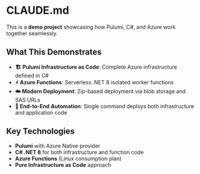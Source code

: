 # CLAUDE.md

This is a **demo project** showcasing how Pulumi, C#, and Azure work together seamlessly.

## What This Demonstrates

- **🏗️ Pulumi Infrastructure as Code**: Complete Azure infrastructure defined in C#
- **⚡ Azure Functions**: Serverless .NET 8 isolated worker functions
- **☁️ Modern Deployment**: Zip-based deployment via blob storage and SAS URLs
- **🔄 End-to-End Automation**: Single command deploys both infrastructure and application code

## Key Technologies

- **Pulumi** with Azure Native provider
- **C# .NET 8** for both infrastructure and function code
- **Azure Functions** (Linux consumption plan)
- **Pure Infrastructure as Code** approach